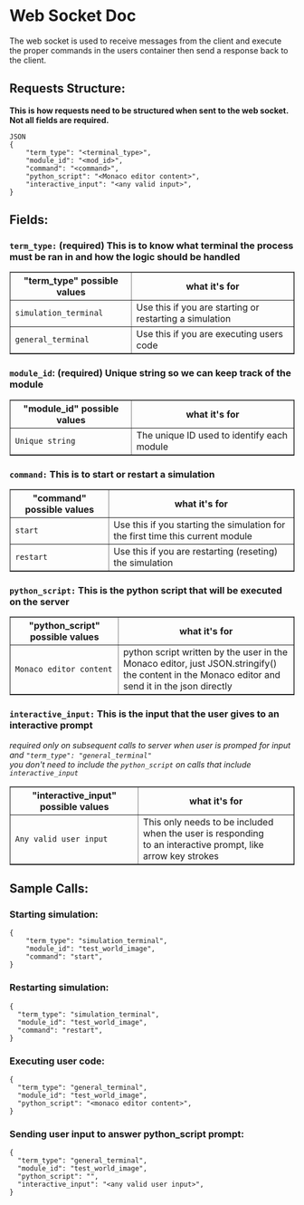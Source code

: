 # Web Socket Doc 
The web socket is used to receive messages from the client and execute the proper commands in the users container then send a response back to the client. 

## Requests Structure: 
**This is how requests need to be structured when sent to the web socket. Not all fields are required.**
```
JSON
{
    "term_type": "<terminal_type>",
    "module_id": "<mod_id>", 
    "command": "<command>", 
    "python_script": "<Monaco editor content>",
    "interactive_input": "<any valid input>",
}
```
## Fields: 

### **`term_type:`** (required) This is to know what terminal the process must be ran in and how the logic should be handled
<table border="1">
  <tr>
    <th>"term_type" possible values</th>
    <th>what it's for</th>
  </tr>
  <tr>
    <td><code>simulation_terminal</code></td>
    <td>Use this if you are starting or restarting a simulation</td>
  </tr>
  <tr>
    <td><code>general_terminal</code></td>
    <td>Use this if you are executing users code</td>
  </tr>
  
</table>

### **`module_id`:** (required) Unique string so we can keep track of the module 
<table border="1">
  <tr>
    <th>"module_id" possible values</th>
    <th>what it's for</th>
  </tr>
  <tr>
    <td><code>Unique string</code></td>
    <td>The unique ID used to identify each module</td>
  </tr>

</table>

### **`command:`** This is to start or restart a simulation
<table border="1">
  <tr>
    <th>"command" possible values</th>
    <th>what it's for</th>
  </tr>
  <tr>
    <td><code>start</code></td>
    <td>Use this if you starting the simulation for the first time this current module</td>
  </tr>
  <tr>
    <td><code>restart</code></td>
    <td>Use this if you are restarting (reseting) the simulation</td>
  </tr>
  
</table>

### **`python_script:`** This is the python script that will be executed on the server 
<table border="1">
  <tr>
    <th>"python_script" possible values</th>
    <th>what it's for</th>
  </tr>
  <tr>
    <td><code>Monaco editor content</code></td>
    <td>python script written by the user in the Monaco editor, just JSON.stringify() <br> the content in the Monaco editor and send it in the json directly</td>
  </tr>
</table>

### **`interactive_input:`** This is the input that the user gives to an interactive prompt  
*required only on subsequent calls to server when user is promped for input and `"term_type": "general_terminal"`* <br>
*you don't need to include the `python_script` on calls that include `interactive_input`*
<table border="1">
  <tr>
    <th>"interactive_input" possible values</th>
    <th>what it's for</th>
  </tr>
  <tr>
    <td><code>Any valid user input</code></td>
    <td>This only needs to be included when the user is responding <br>to an interactive prompt, like arrow key strokes</td>
  </tr>
</table>


## Sample Calls: 

### Starting simulation: 
```
{
	"term_type": "simulation_terminal",
	"module_id": "test_world_image", 
	"command": "start", 
}
```

### Restarting simulation: 
```
{
  "term_type": "simulation_terminal", 
  "module_id": "test_world_image", 
  "command": "restart", 
}
```

### Executing user code: 
```
{
  "term_type": "general_terminal",
  "module_id": "test_world_image", 
  "python_script": "<monaco editor content>", 
}
```

### Sending user input to answer python_script prompt: 
```
{
  "term_type": "general_terminal",
  "module_id": "test_world_image", 
  "python_script": "", 
  "interactive_input": "<any valid user input>", 
}
```